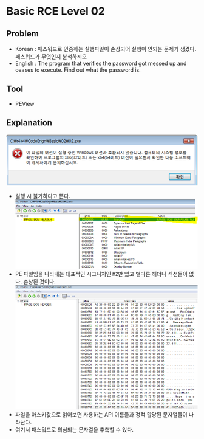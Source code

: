 # Basic RCE Level 02

## Problem
* Korean : 
패스워드로 인증하는 실행파일이 손상되어 실행이 안되는 문제가 생겼다. 패스워드가 무엇인지 분석하시오 
* English : 
The program that verifies the password got messed up and ceases to execute. Find out what the password is. 

## Tool
* PEView

## Explanation
![](./1.PNG?raw=true)  
* 실행 시 불가하다고 뜬다.
![](./2.PNG?raw=true)  
* PE 파일임을 나타내는 대표적인 시그니처인 `MZ`만 있고 별다른 헤더나 섹션들이 없다. 손상된 것이다.
![](./3.PNG?raw=true)
* 파일을 아스키값으로 읽어보면 사용하는 API 이름들과 정적 할당된 문자열들이 나타난다.
* 여기서 패스워드로 의심되는 문자열을 추측할 수 있다.